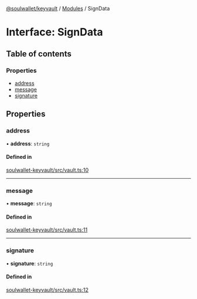 [@soulwallet/keyvault](../README.md) / [Modules](../modules.md) / SignData

# Interface: SignData

## Table of contents

### Properties

- [address](SignData.md#address)
- [message](SignData.md#message)
- [signature](SignData.md#signature)

## Properties

### address

• **address**: `string`

#### Defined in

[soulwallet-keyvault/src/vault.ts:10](https://github.com/SoulWallet/soulwalletlib/blob/2de4184/packages/soulwallet-keyvault/src/vault.ts#L10)

___

### message

• **message**: `string`

#### Defined in

[soulwallet-keyvault/src/vault.ts:11](https://github.com/SoulWallet/soulwalletlib/blob/2de4184/packages/soulwallet-keyvault/src/vault.ts#L11)

___

### signature

• **signature**: `string`

#### Defined in

[soulwallet-keyvault/src/vault.ts:12](https://github.com/SoulWallet/soulwalletlib/blob/2de4184/packages/soulwallet-keyvault/src/vault.ts#L12)
